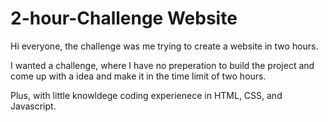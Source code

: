 # 2-hour-Challenge Website 

Hi everyone, the challenge was me trying to create a website in two hours.

I wanted a challenge, where I have no preperation to build the project and come up with a idea and make it in the time limit of two hours. 

Plus, with little knowldege coding experienece in HTML, CSS, and Javascript. 

